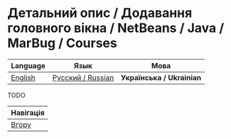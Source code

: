 # Детальний опис / Додавання головного вікна / NetBeans / Java / MarBug / Courses

| Language | Язык | Мова |
| -------- | ---- | ---- |
| [English](README.md) | [Русский / Russian](README.ru.md) | **Українська / Ukrainian** |

TODO

| Навігація                |
| ------------------------ |
| [Вгору](../README.ru.md) |
